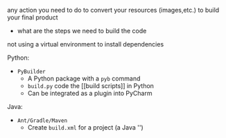 any action you need to do to convert your resources (images,etc.) to build your final product
- what are the steps we need to build the code

not using a virtual environment to install dependencies

Python:
- `PyBuilder`
	- A Python package with a `pyb` command
	- `build.py` code the [[build scripts]] in Python
	- Can be integrated as a plugin into PyCharm

Java:
- `Ant/Gradle/Maven`
	- Create `build.xml` for a project (a Java '')